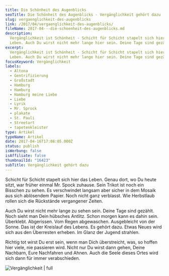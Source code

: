```yaml
---
title: Die Schönheit des Augenblicks
seoTitle: Die Schönheit des Augenblicks - Vergänglichkeit gehört dazu
slug: vergaenglichkeit-des-augenblicks
link: /2017/04/vergaenglichkeit-des-augenblicks/
fileName: 2017-04---die-schoenheit-des-augenblicks.md
description:
  Vergänglichkeit ist Schönheit - Schicht für Schicht stapelt sich hier das
  Leben. Auch Du wirst nicht mehr lange hier sein. Deine Tage sind gezählt.
excerpt:
  Vergänglichkeit ist Schönheit - Schicht für Schicht stapelt sich hier das
  Leben. Auch Du wirst nicht mehr lange hier sein. Deine Tage sind gezählt.
focusKeyword: Vergänglichkeit
labels:
  - Altona
  - Gentrifizierung
  - Großstadt
  - Hamburg
  - Hamburg
  - Hamburg meine Liebe
  - Liebe
  - Lyrik
  - Mr. Sprock
  - plakate
  - St. Pauli
  - Streetart
  - tapetenkleister
type: Artikel
typeName: Artikel
date: 2017-04-16T17:08:05.000Z
status: publish
isWerbung: false
isAffiliate: false
thumbnailId: "16423"
subTitle: Vergänglichkeit gehört dazu
---
```


Schicht für Schicht stapelt sich hier das Leben. Genau dort, wo Du heute sitzt,
war früher einmal Mr. Spock zuhause. Sein Trikot ist noch ein Bisschen zu sehen.
Es verschwindet langsam aber sicher in dem Mosaik aus sich ablösendem Papier.
Noch nicht ganz verblasst. Wie Herbstlaub rollen sich die Rückstände vergangener
Zeiten.

Auch Du wirst nicht mehr lange zu sehen sein. Deine Tage sind gezählt. Noch
sieht man Dein hübsches Antlitz. Schon morgen kann es dahin sein. Überklebt.
Abgerissen. Vom Regen abgewaschen. Ausgebleicht von der Sonne. Das ist der
Kreislauf des Lebens. Es gehört dazu. Etwas Neues wird sich aus den Überresten
erheben. Im Glanz der Jugend strahlen.

Richtig tot wirst Du erst sein, wenn man Dich überstreicht, was, so hoffen hier
viele, nie passieren wird. Nicht nur Du wirst dann gehen, Deine Nachbarn, Eure
Nachfahren und Ahnen. Auch die Seele dieses Ortes wird sich dann für immer
verabschieden.

![Vergänglichkeit | full](http://cardamonchai.com/wp-content/uploads/2017/04/33234406364_95da4daecf_z.jpg)
